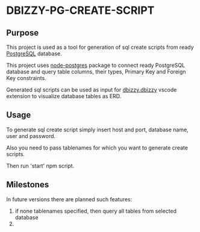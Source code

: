 # DBIZZY-PG-CREATE-SCRIPT

## Purpose
This project is used as a tool for generation of sql create scripts from ready [PostgreSQL](https://www.postgresql.org/) database.

This project uses [node-postgres](https://node-postgres.com/) package to connect ready PostgreSQL database and query table columns, their types, Primary Key and Foreign Key constraints.

Generated sql scripts can be used as input for [dbizzy.dbizzy](https://marketplace.visualstudio.com/items?itemName=dBizzy.dbizzy) vscode extension to visualize database tables as ERD.

## Usage
To generate sql create script simply insert host and port, database name, user and password. 

Also you need to pass tablenames for which you want to generate create scripts.

Then run 'start' npm script.

## Milestones
In future versions there are planned such features:
1) if none tablenames specified, then query all tables from selected database
2) 
